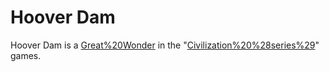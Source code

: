 # Hoover Dam

Hoover Dam is a [Great%20Wonder](wonder) in the "[Civilization%20%28series%29](Civilization)" games.